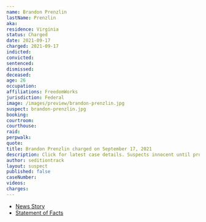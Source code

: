 ```yaml
---
name: Brandon Prenzlin
lastName: Prenzlin
aka:
residence: Virginia
status: Charged
date: 2021-09-17
charged: 2021-09-17
indicted:
convicted:
sentenced:
dismissed:
deceased:
age: 26
occupation:
affiliations: FreedomWorks
jurisdiction: Federal
image: /images/preview/brandon-prenzlin.jpg
suspect: brandon-prenzlin.jpg
booking:
courtroom:
courthouse:
raid:
perpwalk:
quote:
title: Brandon Prenzlin charged on September 17, 2021
description: Click for latest case details. Suspects innocent until proven guilty.
author: seditiontrack
layout: suspect
published: false
caseNumber:
videos:
charges:
---
```

- [News Story](https://www.cnn.com/2021/09/23/politics/freedomworks-capitol-riot/index.html)
- [Statement of Facts](https://s3.documentcloud.org/documents/21068083/9-17-21-us-v-brandon-prenzlin-complaint-affidavit.pdf)
